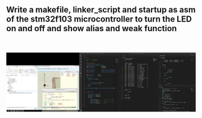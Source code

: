 ## Write a makefile, linker_script and startup as asm of the stm32f103 microcontroller to turn the LED on and off and show alias and weak function
<br></br>
![image](1.PNG)